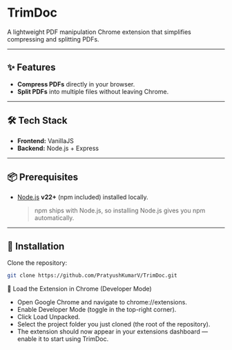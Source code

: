 # TrimDoc  

A lightweight PDF manipulation Chrome extension that simplifies compressing and splitting PDFs.

---

## ✨ Features  
- **Compress PDFs** directly in your browser.  
- **Split PDFs** into multiple files without leaving Chrome.  

---

## 🛠️ Tech Stack  

- **Frontend:** VanillaJS  
- **Backend:** Node.js + Express  

---

## 📦 Prerequisites  

- [Node.js](https://nodejs.org/) **v22+** (npm included) installed locally.  
  > npm ships with Node.js, so installing Node.js gives you npm automatically.

---

## 🚀 Installation  

Clone the repository:

```bash
git clone https://github.com/PratyushKumarV/TrimDoc.git
```

🧩 Load the Extension in Chrome (Developer Mode)

- Open Google Chrome and navigate to chrome://extensions.
- Enable Developer Mode (toggle in the top-right corner).
- Click Load Unpacked.
- Select the project folder you just cloned (the root of the repository).
- The extension should now appear in your extensions dashboard — enable it to start using TrimDoc.
